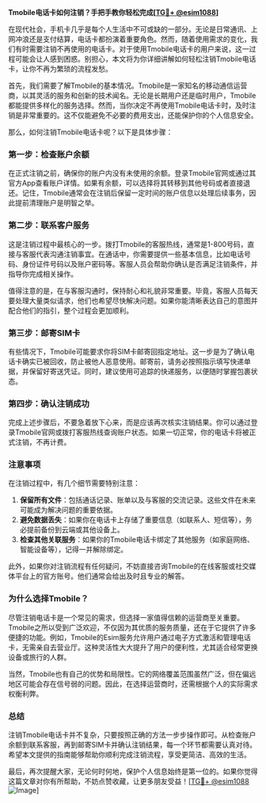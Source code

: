 **Tmobile电话卡如何注销？手把手教你轻松完成[[TG💪+ @esim1088](https://t.me/s/esim1088)]**

在现代社会，手机卡几乎是每个人生活中不可或缺的一部分。无论是日常通讯、上网冲浪还是支付结算，电话卡都扮演着重要角色。然而，随着使用需求的变化，我们有时需要注销不再使用的电话卡。对于使用Tmobile电话卡的用户来说，这一过程可能会让人感到困惑。别担心，本文将为你详细讲解如何轻松注销Tmobile电话卡，让你不再为繁琐的流程发愁。

首先，我们需要了解Tmobile的基本情况。Tmobile是一家知名的移动通信运营商，以其灵活的服务和创新的技术闻名。无论是长期用户还是临时用户，Tmobile都能提供多样化的服务选择。然而，当你决定不再使用Tmobile电话卡时，及时注销是非常重要的。这不仅能避免不必要的费用支出，还能保护你的个人信息安全。

那么，如何注销Tmobile电话卡呢？以下是具体步骤：

### **第一步：检查账户余额**
在正式注销之前，确保你的账户内没有未使用的余额。登录Tmobile官网或通过其官方App查看账户详情。如果有余额，可以选择将其转移到其他号码或者直接退还。记住，Tmobile通常会在注销后保留一定时间的账户信息以处理后续事务，因此提前清理账户是明智之举。

### **第二步：联系客户服务**
这是注销过程中最核心的一步。拨打Tmobile的客服热线，通常是1-800号码，直接与客服代表沟通注销事宜。在通话中，你需要提供一些基本信息，比如电话号码、身份证件号码以及账户密码等。客服人员会帮助你确认是否满足注销条件，并指导你完成相关操作。

值得注意的是，在与客服沟通时，保持耐心和礼貌非常重要。毕竟，客服人员每天要处理大量类似请求，他们也希望尽快解决问题。如果你能清晰表达自己的意图并配合他们的指引，整个过程会更加顺利。

### **第三步：邮寄SIM卡**
有些情况下，Tmobile可能要求你将SIM卡邮寄回指定地址。这一步是为了确认电话卡确实已被回收，防止被他人恶意使用。邮寄前，请务必按照指示填写快递单据，并保留好寄送凭证。同时，建议使用可追踪的快递服务，以便随时掌握包裹状态。

### **第四步：确认注销成功**
完成上述步骤后，不要急着放下心来，而是应该再次核实注销结果。你可以通过登录Tmobile官网或拨打客服热线查询账户状态。如果一切正常，你的电话卡将被正式注销，不再计费。

### **注意事项**
在注销过程中，有几个细节需要特别注意：
1. **保留所有文件**：包括通话记录、账单以及与客服的交流记录。这些文件在未来可能成为解决问题的重要依据。
2. **避免数据丢失**：如果你在电话卡上存储了重要信息（如联系人、短信等），务必提前备份到云端或其他设备上。
3. **检查其他关联服务**：如果你的Tmobile电话卡绑定了其他服务（如家庭网络、智能设备等），记得一并解除绑定。

此外，如果你对注销流程有任何疑问，不妨直接咨询Tmobile的在线客服或社交媒体平台上的官方账号。他们通常会给出及时且专业的解答。

### **为什么选择Tmobile？**
尽管注销电话卡是一个常见的需求，但选择一家值得信赖的运营商至关重要。Tmobile之所以受到广泛欢迎，不仅因为其优质的服务质量，还在于它提供了许多便捷的功能。例如，Tmobile的Esim服务允许用户通过电子方式激活和管理电话卡，无需亲自去营业厅。这种灵活性大大提升了用户的便利性，尤其适合经常更换设备或旅行的人群。

当然，Tmobile也有自己的优势和局限性。它的网络覆盖范围虽然广泛，但在偏远地区可能会存在信号弱的问题。因此，在选择运营商时，还需根据个人的实际需求权衡利弊。

### **总结**
注销Tmobile电话卡并不复杂，只要按照正确的方法一步步操作即可。从检查账户余额到联系客服，再到邮寄SIM卡并确认注销结果，每一个环节都需要认真对待。希望本文提供的指南能够帮助你顺利完成注销流程，享受更简洁、高效的生活。

最后，再次提醒大家，无论何时何地，保护个人信息始终是第一位的。如果你觉得这篇文章对你有所帮助，不妨点赞收藏，让更多朋友受益！[[TG💪+ @esim1088](https://t.me/s/esim1088) ![Image](https://i.postimg.cc/4NQfJmqS/Snipaste-2025-05-13-00-14-12.png)]
